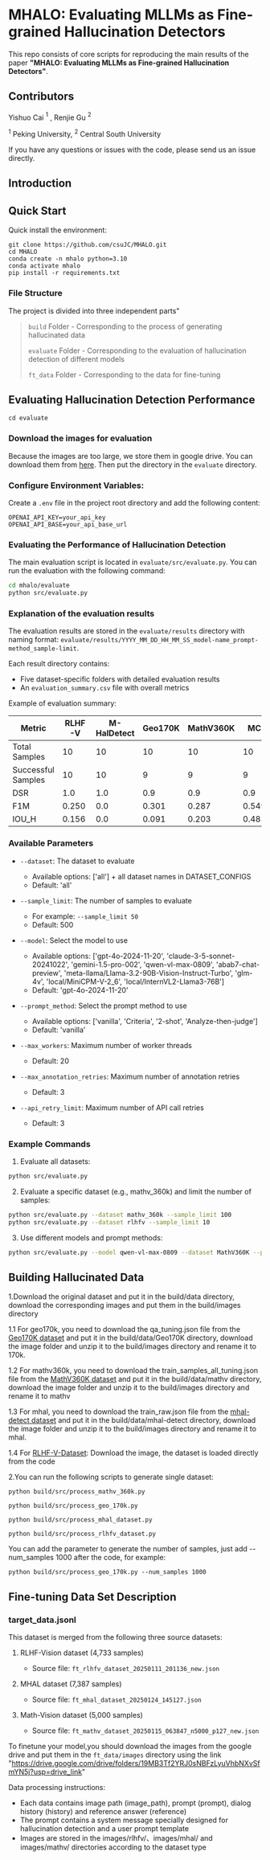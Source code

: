 # MHALO: Evaluating MLLMs as Fine-grained Hallucination Detectors

This repo consists of core scripts for reproducing the main results of the paper **"MHALO: Evaluating MLLMs as Fine-grained Hallucination Detectors"**.

## Contributors

 Yishuo Cai $^1$ , Renjie Gu $^2$ 

$^1$ Peking University, $^2$ Central South University

If you have any questions or issues with the code, please send us an issue directly.

## Introduction

## Quick Start

Quick install the environment:

```
git clone https://github.com/csuJC/MHALO.git
cd MHALO 
conda create -n mhalo python=3.10
conda activate mhalo
pip install -r requirements.txt
```
### File Structure

The project is divided into three independent parts"

> `build` Folder - Corresponding to the process of generating hallucinated data
> 
> `evaluate` Folder - Corresponding to the evaluation of hallucination detection of different models
> 
> `ft_data` Folder - Corresponding to the data for fine-tuning

## Evaluating Hallucination Detection Performance


```
cd evaluate
```
### Download the images for evaluation

Because the images are too large, we store them in google drive. You can download them from [here](https://drive.google.com/drive/folders/1C9Zdk4zZycJBRDU--Mo48Hk4TZG-Hn8S?usp=drive_link).
Then put the directory in the `evaluate` directory.

### Configure Environment Variables:
Create a `.env` file in the project root directory and add the following content:
```
OPENAI_API_KEY=your_api_key
OPENAI_API_BASE=your_api_base_url
```

### Evaluating the Performance of Hallucination Detection

The main evaluation script is located in `evaluate/src/evaluate.py`. You can run the evaluation with the following command:

```bash
cd mhalo/evaluate
python src/evaluate.py   
```
### Explanation of the evaluation results

The evaluation results are stored in the `evaluate/results` directory with naming format: `evaluate/results/YYYY_MM_DD_HH_MM_SS_model-name_prompt-method_sample-limit`.

Each result directory contains:
- Five dataset-specific folders with detailed evaluation results
- An `evaluation_summary.csv` file with overall metrics

Example of evaluation summary:

| Metric | RLHF-V | M-HalDetect | Geo170K | MathV360K | MC | Average |
|--------|---------|-------------|----------|------------|-----|---------|
| Total Samples | 10 | 10 | 10 | 10 | 10 | 50 |
| Successful Samples | 10 | 10 | 9 | 9 | 9 | 47 |
| DSR | 1.0 | 1.0 | 0.9 | 0.9 | 0.9 | 0.94 |
| F1M | 0.250 | 0.0 | 0.301 | 0.287 | 0.549 | 0.278 |
| IOU_H | 0.156 | 0.0 | 0.091 | 0.203 | 0.483 | 0.187 |



### Available Parameters

- `--dataset`: The dataset to evaluate
  - Available options: ['all'] + all dataset names in DATASET_CONFIGS
  - Default: 'all'

- `--sample_limit`: The number of samples to evaluate
  - For example: `--sample_limit 50`
  - Default: 500

- `--model`: Select the model to use
  - Available options: ['gpt-4o-2024-11-20', 'claude-3-5-sonnet-20241022', 'gemini-1.5-pro-002', 'qwen-vl-max-0809', 'abab7-chat-preview', 'meta-llama/Llama-3.2-90B-Vision-Instruct-Turbo', 'glm-4v', 'local/MiniCPM-V-2_6', 'local/InternVL2-Llama3-76B']
  - Default: 'gpt-4o-2024-11-20'

- `--prompt_method`: Select the prompt method to use
  - Available options: ['vanilla', 'Criteria', '2-shot', 'Analyze-then-judge']
  - Default: 'vanilla'

- `--max_workers`: Maximum number of worker threads
  - Default: 20

- `--max_annotation_retries`: Maximum number of annotation retries
  - Default: 3

- `--api_retry_limit`: Maximum number of API call retries
  - Default: 3

### Example Commands

1. Evaluate all datasets:
```bash
python src/evaluate.py
```

2. Evaluate a specific dataset (e.g., mathv_360k) and limit the number of samples:
```bash
python src/evaluate.py --dataset mathv_360k --sample_limit 100
python src/evaluate.py --dataset rlhfv --sample_limit 10 
```

3. Use different models and prompt methods:
```bash
python src/evaluate.py --model qwen-vl-max-0809 --dataset MathV360K --prompt_method Analyze-then-judge
```


## Building Hallucinated Data

1.Download the original dataset and put it in the build/data directory, download the corresponding images and put them in the build/images directory

1.1 For geo170k, you need to download the qa_tuning.json file from the [Geo170K dataset](https://huggingface.co/datasets/Luckyjhg/Geo170K/tree/main) and put it in the build/data/Geo170K directory, download the image folder and unzip it to the build/images directory and rename it to 170k.

1.2 For mathv360k, you need to download the train_samples_all_tuning.json file from the [MathV360K dataset](https://huggingface.co/datasets/Zhiqiang007/MathV360K/tree/main) and put it in the build/data/mathv directory, download the image folder and unzip it to the build/images directory and rename it to mathv

1.3 For mhal, you need to download the train_raw.json file from the [mhal-detect dataset](https://github.com/hendryx-scale/mhal-detect) and put it in the build/data/mhal-detect directory, download the image folder and unzip it to the build/images directory and rename it to mhal.

1.4 For [RLHF-V-Dataset](https://huggingface.co/datasets/openbmb/RLHF-V-Dataset/tree/main):
Download the image, the dataset is loaded directly from the code


2.You can run the following scripts to generate single dataset:
```
python build/src/process_mathv_360k.py
```
```
python build/src/process_geo_170k.py
```
```
python build/src/process_mhal_dataset.py
```
```
python build/src/process_rlhfv_dataset.py
```

You can add the parameter to generate the number of samples, just add --num_samples 1000 after the code,
for example:

```
python build/src/process_geo_170k.py --num_samples 1000
```

## Fine-tuning Data Set Description

### target_data.jsonl
This dataset is merged from the following three source datasets:

1. RLHF-Vision dataset (4,733 samples)
   - Source file: `ft_rlhfv_dataset_20250111_201136_new.json`

2. MHAL dataset (7,387 samples)
   - Source file: `ft_mhal_dataset_20250124_145127.json`

3. Math-Vision dataset (5,000 samples)
   - Source file: `ft_mathv_dataset_20250115_063847_n5000_p127_new.json`

To finetune your model,you should download the images from the google drive and put them in the `ft_data/images` directory using the link "https://drive.google.com/drive/folders/19MB3Tf2YRJ0sNBFzLyuVhbNXvSfmYN5j?usp=drive_link"

Data processing instructions:
- Each data contains image path (image_path), prompt (prompt), dialog history (history) and reference answer (reference)
- The prompt contains a system message specially designed for hallucination detection and a user prompt template
- Images are stored in the images/rlhfv/、images/mhal/  and images/mathv/ directories according to the dataset type
